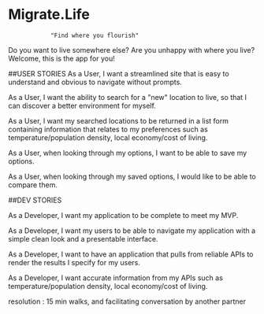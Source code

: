 # Migrate.Life

                "Find where you flourish"
Do you want to live somewhere else? Are you unhappy with where you live? Welcome, this is the app for you!
 





##USER STORIES
As a User, I want a streamlined site that is easy to understand and obvious to navigate without prompts.

As a User, I want the ability to search for a "new" location to live, so that I can discover a better environment for myself.

As a User, I want my searched locations to be returned in a list form containing information that relates to my preferences such as temperature/population density, local economy/cost of living.

As a User, when looking through my options, I want to be able to save my options.

As a User, when looking through my saved options, I would like to be able to compare them.

 ##DEV STORIES

As a Developer, I want my application to be complete to meet my MVP.

As a Developer, I want my users to be able to navigate my application with a simple clean look and a presentable interface.

As a Developer, I want to have an application that pulls from reliable APIs to render the results I specify for my users.

As a Developer, I want accurate information from my APIs such as temperature/population density, local economy/cost of living.


resolution : 15 min walks, and facilitating conversation by another partner  